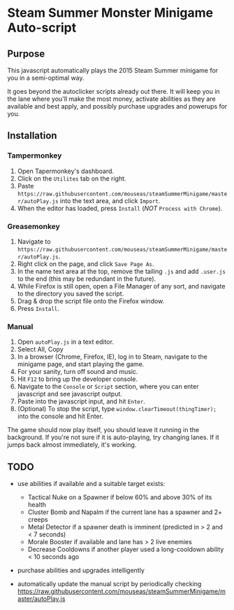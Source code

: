 # Steam Summer Monster Minigame Auto-script

## Purpose ##

This javascript automatically plays the 2015 Steam Summer minigame for you in a semi-optimal way.

It goes beyond the autoclicker scripts already out there. It will keep you in the lane where you'll make the most money, activate abilities as they are available and best apply, and possibly purchase upgrades and
powerups for you.

## Installation ##

### Tampermonkey ###

1. Open Tapermonkey's dashboard.
2. Click on the `Utilites` tab on the right.
3. Paste `https://raw.githubusercontent.com/mouseas/steamSummerMinigame/master/autoPlay.js` into the text area, and click `Import`.
4. When the editor has loaded, press `Install` (*NOT* `Process with Chrome`).

### Greasemonkey ###

1. Navigate to `https://raw.githubusercontent.com/mouseas/steamSummerMinigame/master/autoPlay.js`.
2. Right click on the page, and click `Save Page As`.
3. In the name text area at the top, remove the tailing `.js` and add `.user.js` to the end (this may be redundant in the future).
4. While Firefox is still open, open a File Manager of any sort, and navigate to the directory you saved the script.
5. Drag & drop the script file onto the Firefox window.
6. Press `Install`.

### Manual ###

1. Open `autoPlay.js` in a text editor.
2. Select All, Copy
3. In a browser (Chrome, Firefox, IE), log in to Steam, navigate to the minigame page, and start playing the game.
4. For your sanity, turn off sound and music.
5. Hit `F12` to bring up the developer console.
6. Navigate to the `Console` or `Script` section, where you can enter javascript and see javascript output.
7. Paste into the javascript input, and hit `Enter`.
8. (Optional) To stop the script, type `window.clearTimeout(thingTimer);` into the console and hit Enter.

The game should now play itself, you should leave it running in the background. If you're not sure if it
is auto-playing, try changing lanes. If it jumps back almost immediately, it's working.

## TODO ##

- use abilities if available and a suitable target exists:
	 - Tactical Nuke on a Spawner if below 60% and above 30% of its health
	 - Cluster Bomb and Napalm if the current lane has a spawner and 2+ creeps
	 - Metal Detector if a spawner death is imminent (predicted in > 2 and < 7 seconds)
	 - Morale Booster if available and lane has > 2 live enemies
	 - Decrease Cooldowns if another player used a long-cooldown ability < 10 seconds ago
	
- purchase abilities and upgrades intelligently
- automatically update the manual script by periodically checking https://raw.githubusercontent.com/mouseas/steamSummerMinigame/master/autoPlay.js
